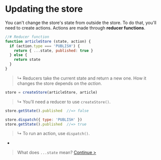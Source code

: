 # Updating the store

You can't change the store's state from outside the store. To do that, you'll need to create actions. Actions are made through **reducer functions**.

```js
//# Reducer function
function articleStore (state, action) {
  if (action.type === 'PUBLISH') {
    return { ...state, published: true }
  } else {
    return state
  }
}
```

> ↳ Reducers take the current state and return a new one. How it changes the store depends on the *action*.

```js
store = createStore(articleStore, article)
```

> ↳ You'll need a reducer to use `createStore()`.

```js
store.getState().published  //=> false

store.dispatch({ type: 'PUBLISH' })
store.getState().published  //=> true
```

> ↳ To run an action, use `dispatch()`.

-

> What does `...state` mean? [Continue >](spread-operator.md)
